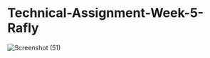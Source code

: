 # Technical-Assignment-Week-5-Rafly
![Screenshot (51)](https://user-images.githubusercontent.com/104709795/179213785-fadf262b-4e36-4f47-b814-66f1b94aa6dd.png)
